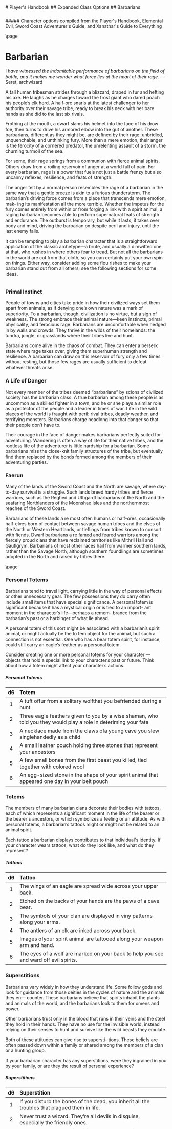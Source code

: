 <style>
  .phb{ background : white;}
  .phb img{ display : none;}
  .phb hr+blockquote{background : white;}
</style>

<style>
  .phb#p1{ text-align:center; }
  .phb#p1:after{ display:none; }
</style>

<div style='margin-top:450px;'></div>

<div class='wide'>
# Player's Handbook
## Expanded Class Options
## Barbarians
</div>

<div style='margin-top:25px'></div>
<div class='wide'>
##### Character options compiled from the Player's Handbook, Elemental Evil, Sword Coast Adventurer's Guide, and Xanathar's Guide to Everything
</div>

\page

# Barbarian

I *have witnessed the indomitable performance of
barbarians on the field of battle, and it makes me wonder
what force lies at the heart of their rage.* — Seret, archwizard

A tall human tribesman strides through a blizzard, draped in fur and hefting his axe. He laughs as he charges toward the frost giant who dared poach his people’s elk herd. A half-orc snarls at the latest challenger to her authority over their savage tribe, ready to break his neck with her bare hands as she did to the last six rivals.

Frothing at the mouth, a dwarf slams his helmet into the face of his drow foe, then turns to drive his armored elbow into the gut of another.
These barbarians, different as they might be, are defined by their rage: unbridled, unquenchable, and unthinking fury. More than a mere emotion, their anger is the ferocity of a cornered predator, the unrelenting assault of a storm, the churning turmoil of the sea.

For some, their rage springs from a communion with fierce animal spirits. Others draw from a roiling reservoir of anger at a world full of pain. For every barbarian, rage is a power that fuels not just a battle frenzy but also uncanny reflexes, resilience, and feats of strength.

The anger felt by a normal person resembles the rage of a barbarian in the same way that a gentle breeze is akin to a furious thunderstorm. The barbarian’s driving force comes from a place that transcends mere emotion, mak- ing its manifestation all the more terrible. Whether the impetus for the fury comes entirely from within or from forging a link with a spirit animal, a raging barbarian becomes able to perform supernatural feats of strength and endurance. The outburst is temporary, but while it lasts, it takes over body and mind, driving the barbarian on despite peril and injury, until the last enemy falls.

It can be tempting to play a barbarian character that is a straightforward application of the classic archetype—a brute, and usually a dimwitted one at that, who rushes in where others fear to tread. But not all the barbarians in the world are cut from that cloth, so you can certainly put your own spin on things. Either way, consider adding some flou rishes to make your barbarian stand out from all others; see the following sections for some ideas.
```
```

### Primal Instinct
People of towns and cities take pride in how their civilized ways set them apart from animals, as if denying one’s own nature was a mark of superiority. To a barbarian, though, civilization is no virtue, but a sign of weakness. The strong embrace their animal nature—keen instincts, primal physicality, and ferocious rage. Barbarians are uncomfortable when hedged in by walls and crowds. They thrive in the wilds of their homelands: the tundra, jungle, or grasslands where their tribes live and hunt.

Barbarians come alive in the chaos of combat. They can enter a berserk state where rage takes over, giving them superhuman strength and resilience. A barbarian can draw on this reservoir of fury only a few times without resting, but those few rages are usually sufficient to defeat whatever threats arise.

### A Life of Danger

Not every member of the tribes deemed “barbarians” by scions of civilized society has the barbarian class. A true barbarian among these people is as uncommon as a skilled fighter in a town, and he or she plays a similar role as a protector of the people and a leader in times of war. Life in the wild places of the world is fraught with peril: rival tribes, deadly weather, and terrifying monsters. Barbarians charge headlong into that danger so that their people don’t have to.

Their courage in the face of danger makes barbarians perfectly suited for adventuring. Wandering is often a way of life for their native tribes, and the rootless life of the adventurer is little hardship for a barbarian. Some barbarians miss the close-knit family structures of the tribe, but eventually find them replaced by the bonds formed among the members of their adventuring parties.

### Faerun
Many of the lands of the Sword Coast and the North are savage, where day-to-day survival is a struggle. Such lands breed hardy tribes and fierce warriors, such as the Reghed and Uthgardt barbarians of the North and the seafaring Northlanders of the Moonshae Isles and the northernmost reaches of the Sword Coast.

Barbarians of these lands a re most often humans or half-ores, occasionally half-elves born of contact between savage human tribes and the elves of the North or Western Heartlands, or tieflings from tribes known to consort with fiends. Dwarf barbarians a re famed and feared warriors among the fiercely proud clans that have reclaimed territories like Mithril Hall and Gautlgrym. Barbarians of most other races hail from warmer southern lands, rather than the Savage North, although southern foundlings are sometimes adopted in the North and raised by tribes there.

\page

### Personal Totems

Barbarians tend to travel light, carrying little in the way of personal effects or other unnecessary gear. The few possessions they do carry often include small items that have special significance. A personal totem is significant because it has a mystical origin or is tied to an import- ant moment in the character’s life—perhaps a remem- brance from the barbarian’s past or a harbinger of what lie ahead.

A personal totem of this sort might be associated with a barbarian’s spirit animal, or might actually be the to tem object for the animal, but such a connection is not essential. One who has a bear totem spirit, for instance, could still carry an eagle’s feather as a personal totem.

Consider creating one or more personal totems for your character — objects that hold a special link to your character‘s past or future. Think about how a totem might affect your character’s actions.

##### Personal Totems
| d6 | Totem |
|:----:|:-------------|
| 1  | A tuft offur from a solitary wolfthat you befriended during a hunt |
| 2  | Three eagle feathers given to you by a wise shaman, who told you they would play a role in deteriming your fate |
| 3 | A necklace made from the claws ofa young cave you slew singlehandedly as a child |
| 4 | A small leather pouch holding three stones that represent your ancestors |
| 5 | A few small bones from the first beast you killed, tied together with colored wool |
| 6 | An egg-sized stone in the shape of your spirit animal that appeared one day in your belt pouch |

### Totems

The members of many barbarian clans decorate their bodies with tattoos, each of which represents a significant moment in the life of the bearer or the bearer's ancestors, or which symbolizes a feeling or an attitude. As with personal totems, a barbarian’s tattoos might or might not be related to an animal spirit.

Each tattoo a barbarian displays contributes to that individual's identity. If your character wears tattoos, what do they look like, and what do they represent?

##### Tattoos
| d6 | Tattoo |
|:----:|:-------------|
| 1  | The wings of an eagle are spread wide across your upper back. |
| 2 | Etched on the backs of your hands are the paws of a cave bear. |
| 3 | The symbols of your clan are displayed in viny patterns along your arms. |
| 4 | The antlers of an elk are inked across your back. |
| 5 | Images ofyour spirit animal are tattooed along your weapon arm and hand. |
| 6 | The eyes of a wolf are marked on your back to help you see and ward off evil spirits.

### Superstitions

Barbarians vary widely in how they understand life. Some follow gods and look for guidance from those deities in the cycles of nature and the animals they en— counter. These barbarians believe that spirits inhabit the plants and animals of the world, and the barbarians look to them for omens and power.

Other barbarians trust only in the blood that runs in their veins and the steel they hold in their hands. They have no use for the invisible world, instead relying on their senses to hunt and survive like the wild beasts they emulate.

Both of these attitudes can give rise to supersti- tions. These beliefs are often passed down within a family or shared among the members of a clan or a hunting group.

If your barbarian character has any superstitions, were they ingrained in you by your family, or are they the result of personal experience?

##### Superstitions
| d6 | Superstition |
|:----:|:-------------|
| 1  | If you disturb the bones of the dead, you inherit all the troubles that plagued them in life. |
| 2 | Never trust a wizard. They’re all devils in disguise, especially the friendly ones. |
| 3 | Dwarves have lost their spirits, and are almost like the undead. That's why they live underground. |
| 4 | Magical things bring trouble. Never sleep with a magic object within 10 feet of you. |
| 5 | When you walk through a graveyard, be sure to wear silver, or a ghost might jump into your body. |
| 6 | If an elf looks you in the eyes, she’s trying to read your thoughts. |

### Class Training

| d6 | I became a barbarian because... |
|:----:|:-------------|
| 1 | My devotion to my people lifted me in battle, making me powerful and dangerous. |
| 2 | The spirits of my ancestors called on me to carry out a great task. |
| 3 | I lost control in battle one day, and it was as if something else was manipulating my body, forcing it to kill every foe I could reach. |
| 4 | I went on a spiritual journey to find myself and instead found a spirit animal to guide, protect, and inspire me. |
| 5 | I was struck by lightning and lived. Afterward, I found a new strength within me that let me push beyond my limitations. |
| 6 | My anger needed to be channeled into battle, or I risked becoming an indiscriminate killer. |



\page

## Class Features
As a barbarian, you gain the following class features
#### Hit Points
___
- **Hit Dice:** 1d12 per barbarian level
- **Hit Points at 1st Level:** 12 + your Constitution modifier
- **Hit Points at Higher Levels:** 1d12 (or 7) + your Constitution modifier per barbarian level after 1st

#### Proficiencies
___
- **Armor:** Light armor, medium armor, shields
- **Weapons:** Simple weapons, martial weapons
- **Tools:** None

___
- **Saving Throws:** Strength, Constitution
- **Skills:** Choose two from Animal Handling, Athletics,
Intimidation, Nature, Perception, and Survival

#### Equipment
Yo u start with the following equipment, in addition to the equipment granted by your background:
- (a) a greataxe or (b) any martial melee weapon
- (a) two handaxes or (b) any simple weapon
- An explorer’s pack and four javelins


### Creating a Barbarian

When creating a barbarian character, think about where your character comes from and his or her place in the world. Talk with your DM about an appropriate origin for your barbarian. Did you come from a distant land, making you a stranger in the area of the campaign? Or is the campaign set in a rough-and-tumble frontier where barbarians are common?

What led you to take up the adventuring life? Were you lured to settled lands by the promise of riches? Did you join forces with soldiers of those lands to face a shared threat? Did monsters or an invading horde drive you out of your homeland, making you a rootless refugee? Perhaps you were a prisoner of war, brought in chains to “civilized” lands and only now able to win your freedom. Or you might have been cast out from your people because of a crime you committed, a taboo you violated, or a coup that removed you from a position of authority.

<div class='descriptive'>
##### Quick Build

You can make a barbarian quickly by following these suggestions. First, put your highest ability score in Strength, followed by Constitution. Second, choose the outlander background.
</div>

```
```
<div class='classTable'>
##### The Barbarian
| Level | Proficiency Bonus | Features | Rages | Rage Damage
|:---:|:---:|:---|:---:|
| 1st | +2 | Rage, Unarmored Defense | 2 | +2 |
| 2nd | +2 | Reckless Attack, Danger Sense | 2 | +2 |
| 3rd | +2 | Primal Path | 3 | +2 |
| 4th | +2 | Ability Score Improvement | 3 | +2 |
| 5th | +3 | Extra Attack, Fast Movement | 3 | +2 |
| 6th | +3 | Path Feature | 4 | +2 |
| 7th | +3 | Feral Instinct | 4 | +2 |
| 8th | +3 | Ability Score Improvement | 4 | +2 |
| 9th | +4 | Brutal Critical (1 die) | 4 | +3 |
| 10th | +4 | Path Feature | 4 | +3 |
| 11th | +4 | Relentless Rage | 4 | +3 |
| 12th | +4 | Ability Score Improvement | 5 | +3 |
| 13th | +5 | Brutal Critical (2 dice) | 5 | +3 |
| 14th | +5 | Path Feature | 5 | +3 |
| 15th | +5 | Persistent Rage | 5 | +3 |
| 16th | +5 | Ability Score Improvement | 5 | +4 |
| 17th | +6 | Brutal Critical (3 dice) | 6 | +4 |
| 18th | +6 | Indomitable Might | 6 | +4 |
| 19th | +6 | Ability Score Improvement | 6 | +4 |
| 20th | +6 | Primal Champion | Unlimited | +4 |
</div>

\page

### Rage
In battle, you fight with primal ferocity. On your turn, you can enter a rage as a bonus action.

While raging, you gain the following benefits if you aren’t wearing heavy armor:

- You have advantage on Strength checks and Strength saving throws.
- When you make a melee weapon attack using Strength, you gain a bonus to the damage roll that increases as you gain levels as a barbarian, as shown in the Rage Damage column of the Barbarian table.
- You have resistance to bludgeoning, piercing, and slashing damage.
- If you are able to cast spells, you can’t cast them or concentrate on them while raging.

Your rage lasts for 1 minute. It ends early if you are knocked unconscious or if your turn ends and you haven’t attacked a hostile creature since your last turn or taken damage since then. You can also end your rage on your turn as a bonus action.

Once you have raged the number of times shown for your barbarian level in the Rages column of the Barbarian table, you must finish a long rest before you can rage again.

### Unarmored Defense
While you are not wearing any armor, your Armor Class equals 10 + your Dexterity modifier + your Constitution modifier. You can use a shield and still gain this benefit.

### Reckless Attack
Starting at 2nd level, you can throw aside all concern for defense to attack with fierce desperation. When you make your first attack on your turn, you can decide to attack recklessly. Doing so gives you advantage on melee weapon attack rolls using Strength during this turn, but attack rolls against you have advantage until your next turn.

### Danger Sense
At 2nd level, you gain an uncanny sense of when things nearby aren’t as they should be, giving you an edge when you dodge away from danger.

You have advantage on Dexterity saving throws against effects that you can see, such as traps and spells. To gain this benefit, you can’t be blinded, deafened, or incapacitated.

### Primal Path
At 3rd level, you choose a path that shapes the nature of your rage. Choose the Path of the Berserker or the Path o f the Totem Warrior, both detailed at the end of the class description. Your choice grants you features at 3rd level and again at 6th, 10th, and 14th levels.

### Ability Score Improvement
When you reach 4th level, and again at 8th, 12th, 16th, and 19th level, you can increase one ability score of your choice by 2, or you can increase two ability scores of your choice by 1. As normal, you can’t increase an ability score above 20 using this feature.

### Extra Attack
Beginning at 5th level, you can attack twice, instead of once, whenever you take the Attack action on your turn.

### Fast Movement
Starting at 5th level, your speed increases by 10 feet while you aren’t wearing heavy armor.

### Feral Instinct
By 7th level, your instincts are so honed that you have advantage on initiative rolls.

Additionally, if you are surprised at the beginning of combat and aren’t incapacitated, you can act normally on your first turn, but only if you enter your rage before doing anything else on that turn.

### Brutal Critical
Beginning at 9th level, you can roll one additional weapon damage die when determining the extra damage for a critical hit with a melee attack.

This increases to two additional dice at 13th level and three additional dice at 17th level.

### Relentless Rage
Starting at 11th level, your rage can keep you fighting despite grievous wounds. If you drop to 0 hit points while you’re raging and don’t die outright, you can make a DC 10 Constitution saving throw. If you succeed, you drop to 1 hit point instead.

Each time you use this feature after the first, the DC increases by 5. When you finish a short or long rest, the DC resets to 10.

### Persistent Rage
Beginning at 15th level, your rage is so fierce that it ends early only if you fall unconscious or if you choose to end it.

### Indomitable Might
Beginning at 18th level, if your total for a Strength check is less than your Strength score, you can use that score in place of the total.

### Primal Champion
At 20th level, you embody the power of the wilds. Your Strength and Constitution scores increase by 4. Your maximum for those scores is now 24.

## Primal Paths
Rage burns in every barbarian’s heart, a furnace that drives him or her toward greatness. Different barbarians attribute their rage to different sources, however. For some, it is an internal reservoir where pain, grief, and anger are forged into a fury hard as steel. Others see it as a spiritual blessing, a gift of a totem animal.

\page

### Path of the Berserker (PHB)
For some barbarians, rage is a means to an end-—that end being violence. The Path of the Berserker is a path of untrammeled fury, slick with blood. As you enter the berserker’s rage, you thrill in the chaos of battle, heedless of your own health or well-being.

#### Frenzy
Starting when you choose this path at 3rd level, you can go into a frenzy when you rage. If you do so, for the duration of your rage you can make a single melee weapon attack as a bonus action on each of your turns after this one. When your rage ends, you suffer one level of exhaustion (as described in appendix A).

#### Mindless Rage
Beginning at 6th level, you can’t be charmed or frightened while raging. If you are charmed or frightened when you enter your rage, the effect is suspended for the duration of the rage.

#### Intimidating Presence
Beginning at 10th level, you can use your action to frighten someone with your menacing presence. When you do so, choose one creature that you can see within 30 feet of you. If the creature can see or hear you, it must succeed on a Wisdom saving throw (DC equal to 8 + your proficiency bonus + your Charisma modifier) or be frightened of you until the end of your next turn. On subsequent turns, you can use your action to extend the duration of this effect on the frightened creature until the end of your next turn. This effect ends if the creature ends its turn out of line of sight or more than 60 feet away from you.

If the creature succeeds on its saving throw, you can't use this feature on that creature again for 24 hours.

#### Retaliation
Starting at 14th level, when you take damage from a creature that is within 5 feet of you. you can use your reaction to make a melee weapon attack against that creature.

<br /><br />
> ##### Spiked Armor
> Spiked armor is a rare type of medium armor made by dwarves. It consists of a leather coat and leggings covered with spikes that are usually made of metal.
> <br /><br />
> **Cost:** 75 gp
> <br />
> **AC:** 14 + Dexterity modifier (max 2)
> <br />
> **Stealth:** Disadvantage
> <br />
> **Weight:** 45 lb.

```
```

### Path of the Battlerager (SCAG)

*Closest to the dark elves, Pwent lowered his head, with its long helmet spike, and impaled one elf through the chest, blasting through the fme mesh of draw armor easily and brutally. The second draw managed to deflect the next battlerager's charge, turning the helmet spike aside with both his swords. But a mailed fist, the knuckles devilishly spiked with barbed points, caught the draw under the chin and tore a gaping hole in his throat. Fighting for breath, the drow managed to score two nasty hits on his opponent's back, but those two strikes did little in the face of the flurry launched by the wild-eyed dwarf.* - R.A. Salvatore, Siege of Darkness

Known as *Kuldjargh* (literally "axe idiot") in Dwarvish, battleragers are dwarf followers of the gods of war and take the Path of the Battlerager. They specialize in wearing bulky, spiked armor and throwing themselves into combat, striking with their body itself and giving themselves over to the fury of battle.

#### Restriction: Dwarves Only
Only dwarves can follow the Path of the Battlerager. The battlerager fills a particular niche in dwarven soci- ety and culture.
Your DM can lift this restriction to better suit the cam- paign. The restriction exists for the Forgotten Realms. It might not apply to your DM's setting or your DM's version of the Realms.

#### Battlerager Armor
When you choose this path at 3rd level, you gain the ability to use spiked armor (see the "Spiked Armor" sidebar) as a weapon.
While you are wearing spiked armor and are raging, you can use a bonus action to make one melee weapon attack with your armor spikes against a target within 5 feet of you. If the attack hits, the spikes deal ld4 pierc- ing damage. You use your Strength modifier for the attack and damage rolls.
Additionally, when you use the Attack action to grap- ple a creature, the target takes 3 piercing damage if your grapple check succeeds.

#### Reckless Abandon
Beginning at 6th level, when you use Reckless Attack while raging, you also gain temporary hit points equal to your Constitution modifier (minimum of 1). They vanish if any of them are left when your rage ends.

#### Battlerager Charge
Beginning at 10th level, you can take the Dash action as a bonus action while you are raging.

#### Spiked Retribution
Starting at 14th level, when a creature within 5 feet of you hits you with a melee attack, the attacker takes 3 piercing damage ifyou are raging, aren't incapacitated, and are wearing spiked armor.


\page

### Path of the Totem Warrior <br/>(PHB + SCAG)
The Path of the Totem Warrior is a spiritual journey, as the barbarian accepts a spirit animal as guide, protector, and inspiration. In battle, your totem spirit fills you with supernatural might, adding magical fuel to your barbarian rage.

Most barbarian tribes consider a totem animal to be kin to a particular clan. In such cases, it is unusual for an individual to have more than one totem animal spirit, though exceptions exist.

Also, your totem spirit might be an animal similar to one listed here but more suitable to your homeland, such as a horse or stag, rather than an elk, or a lion, panther, or other big cat, rather than a tiger.

#### Spirit Seeker
Yours is a path that seeks attunement with the natural world, giving you a kinship with beasts. At 3rd level when you adopt this path, you gain the ability to cast the beast sense and speak with animals spells, but only as rituals, as described in chapter 10.

#### Totem Spirit
At 3rd level, when you adopt this path, you choose a totem spirit and gain its feature. You must make or acquire a physical totem object- an amulet or similar adornment—that incorporates fur or feathers, claws, teeth, or bones of the totem animal. At your option, you also gain minor physical attributes that are reminiscent of your totem spirit. For example, if you have a bear totem spirit, you might be unusually hairy and thick skinned, or if your totem is the eagle, your eyes turn bright yellow.

Your totem animal might be an animal related to those listed here but more appropriate to your homeland. For example, you could choose a hawk or vulture in place of an eagle.

**Bear.** While raging, you have resistance to all damage except psychic damage. The spirit of the bear makes you tough enough to stand up to any punishment.

**Eagle.** While you're raging and aren’t wearing heavy armor, other creatures have disadvantage on opportunity attack rolls against you, and you can use the Dash action as a bonus action on your turn. The spirit of the eagle makes you into a predator who can weave through the fray with ease.

**Wolf.** While you're raging, your friends have advantage on melee attack rolls against any creature within 5 feet of you that is hostile to you. The spirit of the wolf makes you a leader of hunters.

**Elk. (SCAG)** While you're raging and aren't wearing heavy armor, your walking speed increases by 15 feet. The spirit of the elk makes you extraordinarily swift.

**Tiger. (SCAG)** While raging, you can add 10 feet to your long jump distance and 3 feet to your high jump distance. The spirit of the tiger empowers your leaps.
```
```
#### Aspect of the Beast
At 6th level, you gain a magical benefit based on the totem animal of your choice. You can choose the same animal you selected at 3rd level or a different one.

**Bear.** You gain the might of a bear. Your carrying capacity (including maximum load and maximum lift) is doubled, and you have advantage on Strength checks made to push, pull, lift, or break objects.

**Eagle.** You gain the eyesight of an eagle. You can see up to 1 mile away with no difficulty, able to discern even fine details as though looking at something no more than 100 feet away from you. Additionally, dim light doesn't impose disadvantage on your Wisdom (Perception) checks.

**Wolf.** You gain the hunting sensibilities of a wolf. You can track other creatures while traveling at a fast pace, and you can move stealthily while traveling at a normal pace (see chapter 8 for rules on travel pace).

**Elk. (SCAG)** Whether mounted or on foot,your travel pace is doubled, as is the travel pace of up to ten companions while they're within 60 feet of you and you're not inca- pacitated (see chapter 8 in the Player's Handbook for more information about travel pace). The elk spirit helps you roam far and fast.

**Tiger. (SCAG)** You gain proficiency in two skills from the fol- lowing list: Athletics, Acrobatics, Stealth, and Survival. The cat spirit hones your survival instincts.

#### Spirit Walker
At 10th level, you can cast the commune with nature spell, but only as a ritual. When you do so, a spiritual version of one of the animals you chose for Totem Spirit or Aspect of the Beast appears to you to convey the information you seek.

#### Totemic Attunement
At 14th level, you gain a magical benefit based on a totem animal of your choice. You can choose the same animal you selected previously or a different one.

**Bear.** While you’re raging, any creature within 5 feet of you that’s hostile to you has disadvantage on attack rolls against targets other than you or another character with this feature. An enemy is immune to this effect if it can’t see or hear you or if it can’t be frightened.

**Eagle.** While raging, you have a flying speed equal to your current walking speed. This benefit works only in short bursts; you fall if you end your turn in the air and nothing else is holding you aloft.

**Wolf.** While you’re raging, you can use a bonus action on your turn to knock a Large or smaller creature prone when you hit it with melee weapon attack.

**Elk. (SCAG)** While raging, you can use a bonus action during your move to pass through the space of a Large or smaller creature. That creature must succeed on a Strength saving throw (DC 8 + your Strength bonus + your proficiency bonus) or be knocked prone and take bludgeoning damage equal to ld12 + your Strength modifier.

**Tiger. (SCAG)** While you're raging, if you move at least 20 feet in a straight line toward a Large or smaller target right before making a melee weapon attack against it, you can use a bonus action to make an additional melee weapon attack against it.

\page

<div class='descriptive'>
##### Uthgardt Totems
The totems of the Uthgardt barbarians of the Sword Coast North correspond to the spirits ofthe Path of the Totem Warrior as shown in the following table.

| Totem | Spirit |
|:----:|:-------------|
| Black Lion | Tiger |
| Black Raven | Eagle |
| Blue Bear | Bear |
| Gray Wolf | Wolf |
| Great Worm | Wolf |
| Griffon | Eagle |
| Red Tiger| Tiger |
| Sky Pony | Eagle, with the Elk Aspect of the Beast |
| Thunderbeast | Bear, with the Tiger Totemic Attunement |
| Tree Ghost | Bear, with *speak with plants* in place of the normal rituals for the Spirit Seeker feature |

</div>

\page

### Path of the Ancestral Guardian (XGTE)

Some barbarians hail from cultures that revere their ancestors. These tribes teach that the warriors of the past linger in the world as mighty spirits, who can guide and protect the living. When a barbarian who follows this path rages, the barbarian contacts the spirit world and calls on these guardian spirits for aid.

Barbarians who draw on their ancestral guardians
can better fight to protect their tribes and their allies. In order to cement ties to their ancestral guardians, barbarians who follow this path cover themselves in elaborate tattoos that celebrate their ancestors’ deeds. These tattoos tell sagas of victories against terrible monsters and other fearsome rivals.

##### Path of the Ancestral Guardian features
| Barbarian Level | Feature |
|:----:|:-------------|
| 3rd  | Ancestral Protectors |
| 6th  | Spirit Shield (2d8) |
| 10th | Consult the Spirits, Spirit Shield (3d8) |
| 14th | Vengeful Ancestors, Spirit Shield (4d8) |

#### Ancestral Protectors
Starting when you choose this path at 3rd level, spectral warriors appear when you enter your rage. While you’re raging, the first creature you hit with an attack on your turn becomes the target of the warriors, which hinder its attacks. Until the start of your next turn, that target has disadvantage on any attack roll that isn’t against you, and when the target hits a creature other than you with an attack, that creature has resistance to the damage dealt by the attack. The effect on the target ends early ifyour rage ends.

#### Spirit Shield
Beginning at 6th level, the guardian spirits that aid you can provide supernatural protection to those you defend. If you are raging and another creature you can see within 30 feet of you takes damage, you can use your reaction to reduce that damage by 2d6.

When you reach certain levels in this class. you can reduce the damage by more: by 3d6 at 10th level and by 4d6 at 14th level.

#### Consult the Spirits
At 10th level, you gain the ability to consult with your ancestral spirits. When you do so, you cast the *augury* or *clairvoyance* spell, without using a spell slot or material components. Rather than creating a spherical sensor, this use of *clairvoyance* invisibly summons one of your ancestral spirits to the chosen location. Wisdom is your spellcasting ability for these spells.

After you cast either spell in this way, you can’t use this feature again until you finish a short or long rest.

#### Vengeful Ancestors
At 14th level, your ancestral spirits grow powerful
enough to retaliate. When you use your Spirit Shield to
reduce the damage of an attack, the attacker takes an
amount of force damage equal to the damage that your
Spirit Shield prevents.

```
```

### Path of the Zealot (XGTE)

Some deities inspire their followers to pitch themselves into a ferocious battle fury. These barbarians are zealots — warriors who channel their rage into powerful displays of divine power.

A variety of gods across the worlds of D&D inspire their followers to embrace this path. Tempus from the Forgotten Realms and Hextor and Erythnul of Greyhawk are all prime examples. In general, the gods who inspire zealots are deities of combat, destruction, and violence. Not all are evil, but few are good.

##### Path of the Zealot features
| Barbarian Level | Feature |
|:----:|:-------------|
| 3rd  | Divine Fury, Warrior of the Gods |
| 6th  | Fanatical Focus |
| 10th | Zealous Presence |
| 14th | Rage beyond Death |

#### Divine Fury
Starting when you choose this path at 3rd level, you can channel divine fury into your weapon strikes. While you’re raging, the first creature you hit on each of your turns with a weapon attack takes extra damage equal to 1d6 + half your barbarian level. The extra damage is necrotic or radiant; you choose the type of damage when you gain this feature.

#### Warrior of the Gods
At 3rd level, your soul is marked for endless battle. If a spell, such as *raise dead*, has the sole effect of restoring you to life (but not uncleath), the caster doesn’t need material components to cast the spell on you.

#### Fanatical Focus
Starting at 6th level, the divine power that fuels your rage can protect you. If you fail a saving throw while you’re raging, you can reroll it, and you must use the new roll. You can use this ability only once per rage.

#### Zealous Presence
At 10th level, you learn to channel divine power to inspire zealotry in others. As a bonus action, you unleash a battle cry infused with divine energy. Up to ten other creatures of your choice within 60 feet of you that can hear you gain advantage on attack rolls and saving throws until the start of your next turn. Once you use this feature, you can’t use it again until you finish a long rest.

#### Rage Beyond Death
Beginning at 14th level, the divine power that fuels your rage allows you to shrug off fatal blows. While you’re raging, having 0 hit points doesn’t knock you unconscious. You still must make death saving throws, and you suffer the normal effects of taking damage while at 0 hit points. However, if you would die due to failing death saving throws, you don"t die until your rage ends, and you die then only if you still have 0 hit points.

\page

### Path of the Storm Herald (XGTE)

All barbarians harbor a fury within. Their rage grants them superior strength, durability, and speed. Barbarians who follow the Path of the Storm Herald learn to transform that rage into a mantle of primal magic, which swirls around them. When in a fury, a barbarian
ofthis path taps into the forces of nature to create powerful magical effects.

Storm heralds are typically elite champions who train alongside druids, rangers, and others sworn to protect nature. Other storm heralds hone their craft in lodges in regions wracked by storms, in the frozen reaches at the world’s end, or deep in the hottest deserts.

##### Path of the Storm Herald features
| Barbarian Level | Feature |
|:----:|:-------------|
| 3rd  | Storm Aura |
| 6th  | Storm Soul |
| 10th | Shielding Storm |
| 14th | Raging Storm |

#### Storm Aura

Starting at 3rd level, you emanate a stormy, magical aura while you rage. The aura extends 10 feet from you in every direction, but not through total cover.

Your aura has an effect that activates when you enter your rage, and you can activate the effect again on each of your turns as a bonus action. Choose desert, sea, or tundra. Your aura’s effect depends on that chosen environment, as detailed below. You can change your environment choice whenever you gain a level in this class.

If your aura's effects require a saving throw, the DC equals 8 + your proficiency bonus + your Constitution modifier.

**Desert.** When this effect is activated, all other creatures in your aura take 2 fire damage each. The damage increases when you reach certain levels in this class, increasing to 3 at 5th level, 4 at 10th level, 5 at 15th level, and 6 at 20th level.

**Sea.** When this effect is activated, you can choose one other creature you can see in your aura. The target must make a Dexterity saving throw. The target takes 1d6 lightning damage on a failed save, or half as much damage on a successful one. The damage increases when
you reach certain levels in this class, increasing to 2d6 at 10th level, 3d6 at 15th level, and 4d6 at 20th level.

**Tundra.** When this effect is activated, each creature of your choice in your aura gains 2 temporary hit points, as icy spirits inure it to suffering. The temporary hit points increase when you reach certain levels in this class, increasing to 3 at 5th level, 4 at 10th level, 5 at 15th level, and 6 at 20th level.

#### Storm Soul

At 6th level, the storm grants you benefits even when your aura isn’t active. The benefits are based on the environment you chose for your Storm Aura.

**Desert.** You gain resistance to fire damage, and you don’t suffer the effects of extreme heat, as described in the Dungeon Master’s Guide. Moreover, as an action, you can touch a flammable object that isn’t being worn or carried by anyone else and set it on fire.

**Sea.** You gain resistance to lightning damage, and you can breathe underwater. You also gain a swimming speed of 30 feet.

**Tundra.** You gain resistance to cold damage, and you don’t suffer the effects of extreme cold, as described in the Dungeon Master’s Guide. Moreover, as an action, you can touch water and turn a 5-foot cube Of it into ice, which melts after 1 minute. This action fails if a creature
is in the cube.

#### Shielding Storm

At 10th level, you learn to use your mastery of the storm to protect others. Each creature of your choice has the damage resistance you gained from the Storm Soul feature while the creature is in your Storm Aura.

#### Raging Storm

At 14th level, the power of the storm you channel grows mightier, lashing out at your foes. The effect is based on the environment you chose for your Storm Aura.

**Desert.** Immediately after a creature in your aura hits you with an attack, you can use your reaction to force that creature to make a Dexterity saving throw. On a failed save, the creature takes fire damage equal to half your barbarian level.

**Sea.** When you hit a creature in your aura with an
attack, you can use your reaction to force that creature to make a Strength saving throw. On a failed save, the creature is knocked prone, as if struck by a wave.

**Tundra.** Whenever the effect of your Storm Aura is activated, you can choose one creature you can see in the aura. That creature must succeed on a Strength saving throw, or its speed is reduced to 0 until the start of your next turn, as magical frost covers it.
